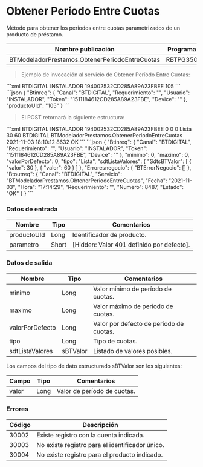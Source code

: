 #  Obtener Período Entre Cuotas 

Método para obtener los periodos entre cuotas parametrizados de un producto de préstamo. 

Nombre publicación | Programa | Global/País 
--------- | ----------- | ----------- 
BTModeladorPrestamos.ObtenerPeriodoEntreCuotas | RBTPG350 | Global 

> Ejemplo de invocación al servicio de Obtener Período Entre Cuotas: 

<code-group> 
<code-block title="XML" active> 
```xml 
<soapenv:Envelope xmlns:soapenv="http://schemas.xmlsoap.org/soap/envelope/" xmlns:bts="http://uy.com.dlya.bantotal/BTSOA/"> 
   <soapenv:Header/> 
   <soapenv:Body> 
      <bts:BTModeladorPrestamos.ObtenerPeriodoEntreCuotas> 
         <bts:Btinreq> 
            <bts:Canal>BTDIGITAL</bts:Canal> 
            <bts:Requerimiento></bts:Requerimiento> 
            <bts:Usuario>INSTALADOR</bts:Usuario> 
            <bts:Token>194002532CD285A89A23FBEE</bts:Token> 
            <bts:Device></bts:Device> 
         </bts:Btinreq> 
         <bts:productoUId>105</bts:productoUId> 
      </bts:BTModeladorPrestamos.ObtenerPeriodoEntreCuotas> 
   </soapenv:Body> 
</soapenv:Envelope> 
``` 
</code-block> 

<code-block title="JSON"> 
```json 
{ 
    "Btinreq": { 
        "Canal": "BTDIGITAL", 
        "Requerimiento": "", 
        "Usuario": "INSTALADOR", 
        "Token": "1511184612CD285A89A23FBE", 
        "Device": "" 
    }, 
    "productoUId": "105" 
} 
``` 
</code-block> 
</code-group> 

> El POST retornará la siguiente estructura: 

<code-group> 
<code-block title="XML" active> 
```xml 
<SOAP-ENV:Envelope xmlns:SOAP-ENV="http://schemas.xmlsoap.org/soap/envelope/" xmlns:xsd="http://www.w3.org/2001/XMLSchema" xmlns:SOAP-ENC="http://schemas.xmlsoap.org/soap/encoding/" xmlns:xsi="http://www.w3.org/2001/XMLSchema-instance"> 
   <SOAP-ENV:Body> 
      <BTModeladorPrestamos.ObtenerPeriodoEntreCuotasResponse xmlns="http://uy.com.dlya.bantotal/BTSOA/"> 
         <Btinreq> 
            <Canal>BTDIGITAL</Canal> 
            <Requerimiento/> 
            <Usuario>INSTALADOR</Usuario> 
            <Token>194002532CD285A89A23FBEE</Token> 
            <Device/> 
         </Btinreq> 
         <minimo>0</minimo> 
         <maximo>0</maximo> 
         <valorPorDefecto>0</valorPorDefecto> 
         <tipo>Lista</tipo> 
         <sdtListaValores> 
            <SdtsBTValor> 
               <valor>30</valor> 
            </SdtsBTValor> 
            <SdtsBTValor> 
               <valor>60</valor> 
            </SdtsBTValor> 
         </sdtListaValores> 
         <Erroresnegocio></Erroresnegocio> 
         <Btoutreq> 
            <Canal>BTDIGITAL</Canal> 
            <Servicio>BTModeladorPrestamos.ObtenerPeriodoEntreCuotas</Servicio> 
            <Fecha>2021-11-03</Fecha> 
            <Hora>18:10:12</Hora> 
            <Requerimiento/> 
            <Numero>8632</Numero> 
            <Estado>OK</Estado> 
         </Btoutreq> 
      </BTModeladorPrestamos.ObtenerPeriodoEntreCuotasResponse> 
   </SOAP-ENV:Body> 
</SOAP-ENV:Envelope> 
``` 
</code-block> 

<code-block title="JSON"> 
```json 
{ 
    "Btinreq": { 
        "Canal": "BTDIGITAL", 
        "Requerimiento": "", 
        "Usuario": "INSTALADOR", 
        "Token": "1511184612CD285A89A23FBE", 
        "Device": "" 
    }, 
    "minimo": 0, 
    "maximo": 0, 
    "valorPorDefecto": 0, 
    "tipo": "Lista", 
    "sdtListaValores": { 
        "SdtsBTValor": [ 
            { 
                "valor": 30 
            }, 
            { 
                "valor": 60 
            } 
        ] 
    }, 
    "Erroresnegocio": { 
        "BTErrorNegocio": [] 
    }, 
    "Btoutreq": { 
        "Canal": "BTDIGITAL", 
        "Servicio": "BTModeladorPrestamos.ObtenerPeriodoEntreCuotas", 
        "Fecha": "2021-11-03", 
        "Hora": "17:14:29", 
        "Requerimiento": "", 
        "Numero": 8487, 
        "Estado": "OK" 
    } 
} 
``` 
</code-block> 
</code-group>  

### Datos de entrada 

Nombre | Tipo | Comentarios 
--------- | ----------- | ----------- 
productoUId | Long | Identificador de producto. 
parametro | Short | [Hidden: Valor 401 definido por defecto]. 

### Datos de salida 

Nombre | Tipo | Comentarios 
--------- | ----------- | ----------- 
minimo | Long | Valor mínimo de período de cuotas. 
maximo | Long | Valor máximo de período de cuotas. 
valorPorDefecto | Long | Valor por defecto de período de cuotas. 
tipo | Long | Tipo de cuotas. 
sdtListaValores | sBTValor | Listado de valores posibles. 

Los campos del tipo de dato estructurado sBTValor son los siguientes: 

Campo | Tipo | Comentarios 
--------- | ----------- | ----------- 
valor | Long | Valor de período de cuotas. 

### Errores 

Código | Descripción 
--------- | -----------  
30002 | Existe registro con la cuenta indicada. 
30003 | No existe registro para el identificador único. 
30004 | No existe registro para el producto indicado. 

 
